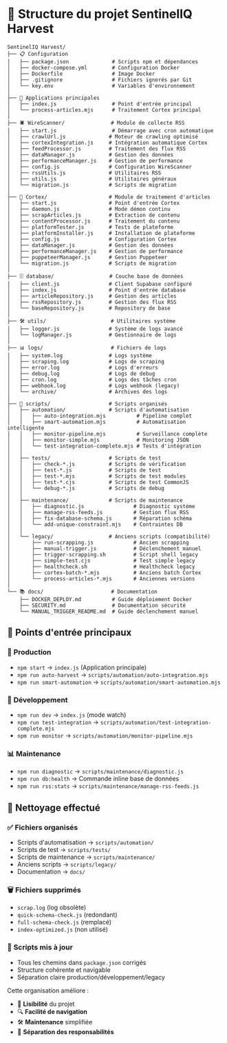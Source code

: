 # 📁 Structure du projet SentinelIQ Harvest

```
SentinelIQ Harvest/
├── 📋 Configuration
│   ├── package.json              # Scripts npm et dépendances
│   ├── docker-compose.yml        # Configuration Docker
│   ├── Dockerfile                # Image Docker
│   ├── .gitignore                # Fichiers ignorés par Git
│   └── key.env                   # Variables d'environnement
│
├── 🚀 Applications principales
│   ├── index.js                  # Point d'entrée principal
│   └── process-articles.mjs      # Traitement Cortex principal
│
├── 🕷️ WireScanner/               # Module de collecte RSS
│   ├── start.js                  # Démarrage avec cron automatique
│   ├── crawlUrl.js              # Moteur de crawling optimisé
│   ├── cortexIntegration.js     # Intégration automatique Cortex
│   ├── feedProcessor.js         # Traitement des flux RSS
│   ├── dataManager.js           # Gestion des données
│   ├── performanceManager.js    # Gestion de performance
│   ├── config.js                # Configuration WireScanner
│   ├── rssUtils.js              # Utilitaires RSS
│   ├── utils.js                 # Utilitaires généraux
│   └── migration.js             # Scripts de migration
│
├── 🧠 Cortex/                    # Module de traitement d'articles
│   ├── start.js                 # Point d'entrée Cortex
│   ├── daemon.js                # Mode démon continu
│   ├── scrapArticles.js         # Extraction de contenu
│   ├── contentProcessor.js      # Traitement du contenu
│   ├── platformTester.js        # Tests de plateforme
│   ├── platformInstaller.js     # Installation de plateforme
│   ├── config.js                # Configuration Cortex
│   ├── dataManager.js           # Gestion des données
│   ├── performanceManager.js    # Gestion de performance
│   ├── puppeteerManager.js      # Gestion Puppeteer
│   └── migration.js             # Scripts de migration
│
├── 🗄️ database/                  # Couche base de données
│   ├── client.js                # Client Supabase configuré
│   ├── index.js                 # Point d'entrée database
│   ├── articleRepository.js     # Gestion des articles
│   ├── rssRepository.js         # Gestion des flux RSS
│   └── baseRepository.js        # Repository de base
│
├── 🛠️ utils/                     # Utilitaires système
│   ├── logger.js                # Système de logs avancé
│   └── logManager.js            # Gestionnaire de logs
│
├── 📊 logs/                      # Fichiers de logs
│   ├── system.log               # Logs système
│   ├── scraping.log             # Logs de scraping
│   ├── error.log                # Logs d'erreurs
│   ├── debug.log                # Logs de debug
│   ├── cron.log                 # Logs des tâches cron
│   ├── webhook.log              # Logs webhook (legacy)
│   └── archive/                 # Archives des logs
│
├── 🤖 scripts/                   # Scripts organisés
│   ├── automation/              # Scripts d'automatisation
│   │   ├── auto-integration.mjs          # Pipeline complet
│   │   ├── smart-automation.mjs          # Automatisation intelligente
│   │   ├── monitor-pipeline.mjs          # Surveillance complète
│   │   ├── monitor-simple.mjs            # Monitoring JSON
│   │   └── test-integration-complete.mjs # Tests d'intégration
│   │
│   ├── tests/                   # Scripts de test
│   │   ├── check-*.js           # Scripts de vérification
│   │   ├── test-*.js            # Scripts de test
│   │   ├── test-*.mjs           # Scripts de test modules
│   │   ├── test-*.cjs           # Scripts de test CommonJS
│   │   └── debug-*.js           # Scripts de debug
│   │
│   ├── maintenance/             # Scripts de maintenance
│   │   ├── diagnostic.js                # Diagnostic système
│   │   ├── manage-rss-feeds.js          # Gestion flux RSS
│   │   ├── fix-database-schema.js       # Réparation schéma
│   │   └── add-unique-constraint.mjs    # Contraintes DB
│   │
│   └── legacy/                  # Anciens scripts (compatibilité)
│       ├── run-scrapping.js             # Ancien scrapping
│       ├── manual-trigger.js            # Déclenchement manuel
│       ├── trigger-scrapping.sh         # Script shell legacy
│       ├── simple-test.cjs              # Test simple legacy
│       ├── healthcheck.sh               # Healthcheck legacy
│       ├── cortex-batch-*.mjs           # Anciens batch Cortex
│       └── process-articles-*.mjs       # Anciennes versions
│
└── 📚 docs/                      # Documentation
    ├── DOCKER_DEPLOY.md          # Guide déploiement Docker
    ├── SECURITY.md               # Documentation sécurité
    └── MANUAL_TRIGGER_README.md  # Guide déclenchement manuel
```

## 🎯 **Points d'entrée principaux**

### 🚀 **Production**

- `npm start` → `index.js` (Application principale)
- `npm run auto-harvest` → `scripts/automation/auto-integration.mjs`
- `npm run smart-automation` → `scripts/automation/smart-automation.mjs`

### 🔧 **Développement**

- `npm run dev` → `index.js` (mode watch)
- `npm run test-integration` → `scripts/automation/test-integration-complete.mjs`
- `npm run monitor` → `scripts/automation/monitor-pipeline.mjs`

### 📊 **Maintenance**

- `npm run diagnostic` → `scripts/maintenance/diagnostic.js`
- `npm run db:health` → Commande inline base de données
- `npm run rss:stats` → `scripts/maintenance/manage-rss-feeds.js`

## 🧹 **Nettoyage effectué**

### ✅ **Fichiers organisés**

- Scripts d'automatisation → `scripts/automation/`
- Scripts de test → `scripts/tests/`
- Scripts de maintenance → `scripts/maintenance/`
- Anciens scripts → `scripts/legacy/`
- Documentation → `docs/`

### 🗑️ **Fichiers supprimés**

- `scrap.log` (log obsolète)
- `quick-schema-check.js` (redondant)
- `full-schema-check.js` (remplacé)
- `index-optimized.js` (non utilisé)

### 🔄 **Scripts mis à jour**

- Tous les chemins dans `package.json` corrigés
- Structure cohérente et navigable
- Séparation claire production/développement/legacy

Cette organisation améliore :

- 📁 **Lisibilité** du projet
- 🔍 **Facilité de navigation**
- 🛠️ **Maintenance** simplifiée
- 🎯 **Séparation des responsabilités**
